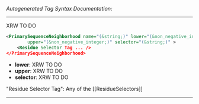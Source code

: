 _Autogenerated Tag Syntax Documentation:_

---
XRW TO DO

```xml
<PrimarySequenceNeighborhood name="(&string;)" lower="(&non_negative_integer;)"
        upper="(&non_negative_integer;)" selector="(&string;)" >
    <Residue Selector Tag ... />
</PrimarySequenceNeighborhood>
```

-   **lower**: XRW TO DO
-   **upper**: XRW TO DO
-   **selector**: XRW TO DO


"Residue Selector Tag": Any of the [[ResidueSelectors]]

---
